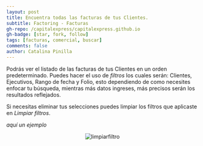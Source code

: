 ```yaml
---
layout: post
title: Encuentra todas las facturas de tus Clientes.
subtitle: Factoring - Facturas
gh-repo: /capitalexpress/capitalexpress.github.io
gh-badge: [star, fork, follow]
tags: [facturas, comercial, buscar]
comments: false
author: Catalina Pinilla
---
```


 Podrás ver el listado de las facturas de  tus Clientes en un orden predeterminado. Puedes hacer el uso de *filtros* los cuales serán: Clientes, Ejecutivos, Rango de fecha y Folio, esto dependiendo de como  necesites enfocar tu búsqueda, mientras más datos ingreses, más precisos serán los resultados reflejados.
 
 Si necesitas eliminar tus selecciones puedes limpiar los filtros que aplicaste en *Limpiar filtros*.


 *aquí un ejemplo*

<p align="center">
  <img src="https://cdn.capitalexpress.cl/img/filtrofactura3.png" alt="limpiarfiltro">
</p>